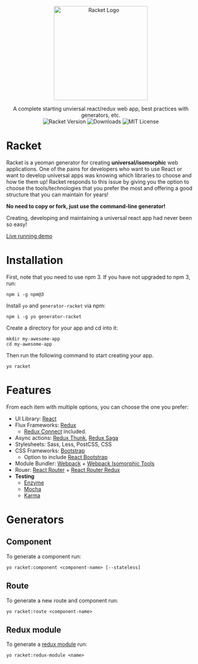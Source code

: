 <p align="center">
  <a href="https://infinite.red/ignite"><img src="https://www.dropbox.com/s/y11z4zz4w8fcb1d/racket-logo.png?dl=1" alt="Racket Logo" width="250px"></a>
</p>

<p align="center">
  A complete starting unviersal react/redux web app, best practices with generators, etc.
  <br/>
  <img src="https://img.shields.io/npm/v/generator-racket.svg?maxAge=2592000" alt="Racket Version"/>
  <img src="https://img.shields.io/npm/dm/generator-racket.svg?maxAge=2592000" alt="Downloads"/>
  <img src="https://img.shields.io/github/license/mohebifar/racket.svg?maxAge=2592000" alt="MIT License"/>
</p>

# Racket
Racket is a yeoman generator for creating **universal/isomorphic** web applications. One of the pains for developers who want to use React or want to develop universal apps was knowing which libraries to choose and how tie them up! Racket responds to this issue by giving you the option to choose the tools/technologies that you prefer the most and offering a good structure that you can maintain for years!

**No need to copy or fork, just use the command-line generator!**

Creating, developing and maintaining a universal react app had never been so easy!

[Live running demo](https://racket-demo.herokuapp.com/)

# Installation
First, note that you need to use npm 3. If you have not upgraded to npm 3, run:
```
npm i -g npm@3
```

Install `yo` and `generator-racket` via npm:

```
npm i -g yo generator-racket
```

Create a directory for your app and cd into it:

```
mkdir my-awesome-app
cd my-awesome-app
```

Then run the following command to start creating your app.

```
yo racket
```

# Features
From each item with multiple options, you can choose the one you prefer:

- UI Library: [React](https://github.com/facebook/react)
- Flux Frameworks: [Redux](https://github.com/reactjs/redux)
  - [Redux Connect](https://github.com/makeomatic/redux-connect) included.
- Async actions: [Redux Thunk](https://github.com/gaearon/redux-thunk), [Redux Saga](https://github.com/yelouafi/redux-saga)
- Stylesheets: Sass, Less, PostCSS, CSS
- CSS Frameworks: [Bootstrap](https://github.com/twbs/bootstrap)
  - Option to include [React Bootstrap](https://github.com/react-bootstrap/react-bootstrap)
- Module Bundler: [Webpack](https://webpack.github.io/) + [Webpack Isomorphic Tools](https://github.com/halt-hammerzeit/webpack-isomorphic-tools)
- Rouer: [React Router](https://github.com/reactjs/react-router) + [React Router Redux](https://github.com/reactjs/react-router-redux)
- **Testing**
  - [Enzyme](https://github.com/airbnb/enzyme)
  - [Mocha](https://github.com/mochajs/mocha)
  - [Karma](https://github.com/karma-runner/karma)



# Generators
## Component
To generate a component run:

```
yo racket:component <component-name> [--stateless]
```

## Route
To generate a new route and component run:

```
yo racket:route <component-name>
```

## Redux module
To generate a [redux module](https://github.com/erikras/ducks-modular-redux) run:

```
yo racket:redux-module <name>
```
